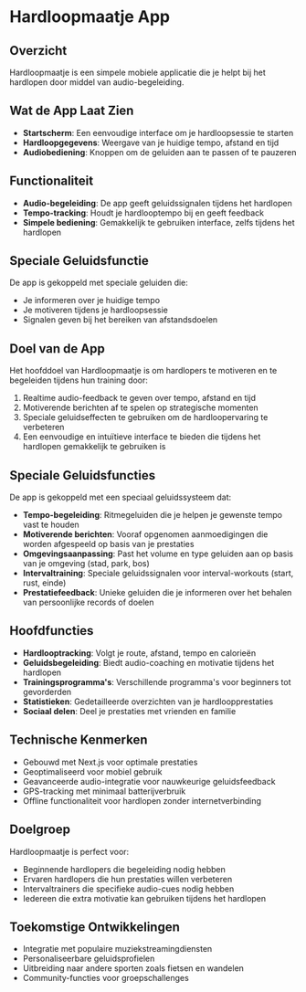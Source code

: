 # Hardloopmaatje App

## Overzicht

Hardloopmaatje is een simpele mobiele applicatie die je helpt bij het hardlopen door middel van audio-begeleiding.

## Wat de App Laat Zien

- **Startscherm**: Een eenvoudige interface om je hardloopsessie te starten
- **Hardloopgegevens**: Weergave van je huidige tempo, afstand en tijd
- **Audiobediening**: Knoppen om de geluiden aan te passen of te pauzeren

## Functionaliteit

- **Audio-begeleiding**: De app geeft geluidssignalen tijdens het hardlopen
- **Tempo-tracking**: Houdt je hardlooptempo bij en geeft feedback
- **Simpele bediening**: Gemakkelijk te gebruiken interface, zelfs tijdens het hardlopen

## Speciale Geluidsfunctie

De app is gekoppeld met speciale geluiden die:

- Je informeren over je huidige tempo
- Je motiveren tijdens je hardloopsessie
- Signalen geven bij het bereiken van afstandsdoelen

## Doel van de App

Het hoofddoel van Hardloopmaatje is om hardlopers te motiveren en te begeleiden tijdens hun training door:

1. Realtime audio-feedback te geven over tempo, afstand en tijd
2. Motiverende berichten af te spelen op strategische momenten
3. Speciale geluidseffecten te gebruiken om de hardloopervaring te verbeteren
4. Een eenvoudige en intuïtieve interface te bieden die tijdens het hardlopen gemakkelijk te gebruiken is

## Speciale Geluidsfuncties

De app is gekoppeld met een speciaal geluidssysteem dat:

- **Tempo-begeleiding**: Ritmegeluiden die je helpen je gewenste tempo vast te houden
- **Motiverende berichten**: Vooraf opgenomen aanmoedigingen die worden afgespeeld op basis van je prestaties
- **Omgevingsaanpassing**: Past het volume en type geluiden aan op basis van je omgeving (stad, park, bos)
- **Intervaltraining**: Speciale geluidssignalen voor interval-workouts (start, rust, einde)
- **Prestatiefeedback**: Unieke geluiden die je informeren over het behalen van persoonlijke records of doelen

## Hoofdfuncties

- **Hardlooptracking**: Volgt je route, afstand, tempo en calorieën
- **Geluidsbegeleiding**: Biedt audio-coaching en motivatie tijdens het hardlopen
- **Trainingsprogramma's**: Verschillende programma's voor beginners tot gevorderden
- **Statistieken**: Gedetailleerde overzichten van je hardloopprestaties
- **Sociaal delen**: Deel je prestaties met vrienden en familie

## Technische Kenmerken

- Gebouwd met Next.js voor optimale prestaties
- Geoptimaliseerd voor mobiel gebruik
- Geavanceerde audio-integratie voor nauwkeurige geluidsfeedback
- GPS-tracking met minimaal batterijverbruik
- Offline functionaliteit voor hardlopen zonder internetverbinding

## Doelgroep

Hardloopmaatje is perfect voor:

- Beginnende hardlopers die begeleiding nodig hebben
- Ervaren hardlopers die hun prestaties willen verbeteren
- Intervaltrainers die specifieke audio-cues nodig hebben
- Iedereen die extra motivatie kan gebruiken tijdens het hardlopen

## Toekomstige Ontwikkelingen

- Integratie met populaire muziekstreamingdiensten
- Personaliseerbare geluidsprofielen
- Uitbreiding naar andere sporten zoals fietsen en wandelen
- Community-functies voor groepschallenges

